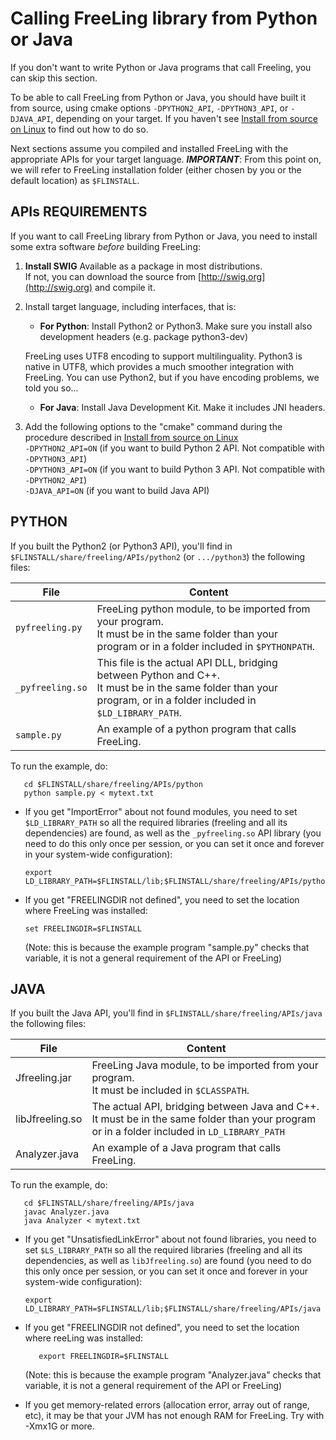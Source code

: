 # Calling FreeLing library from Python or Java 

If you don't want to write Python or Java programs that call Freeling, you can skip this section.

To be able to call FreeLing from Python or Java, you should have built it from source, using cmake options `-DPYTHON2_API`, `-DPYTHON3_API`, or `-DJAVA_API`, depending on your target.
If you haven't see [Install from source on Linux](installation-linux.md) to find out how to do so.

Next sections assume you compiled and installed FreeLing with the appropriate APIs for your target language.
***IMPORTANT***: From this point on, we will refer to FreeLing installation folder (either chosen by you or the default location) as `$FLINSTALL`.

## APIs REQUIREMENTS

If you want to call FreeLing library from Python or Java, you need to install some extra software *before* building FreeLing:

1. **Install SWIG** 
   Available as a package in most distributions.  
   If not, you can download the source from  [http://swig.org](http://swig.org) and compile it.

2. Install target language, including interfaces, that is:

   * **For Python**: Install Python2 or Python3.
     Make sure you install also development headers (e.g. package python3-dev)
    
    FreeLing uses UTF8 encoding to support multilinguality. Python3 is native in UTF8, which provides a much smoother integration with FreeLing. You can use Python2, but if you have encoding problems, we told you so...
    
   * **For Java**: Install Java Development Kit. Make it includes JNI headers.

3. Add the following options to the "cmake" command during the procedure described in [Install from source on Linux](installation-linux.md)  
   `-DPYTHON2_API=ON`  \(if you want to build Python 2 API. Not compatible with `-DPYTHON3_API`\)  
   `-DPYTHON3_API=ON`  \(if you want to build Python 3 API. Not compatible with `-DPYTHON2_API`\)  
   `-DJAVA_API=ON`     \(if you want to build Java API\)


## PYTHON

If you built the Python2 (or Python3 API), you'll find in `$FLINSTALL/share/freeling/APIs/python2` (or `.../python3`) the following files:

| File | Content |
| --- | --- |
| `pyfreeling.py` | FreeLing python module, to be imported from your program.<br>It must be in the same folder than your program or in a folder included in `$PYTHONPATH`.|
| `_pyfreeling.so` | This file is the actual API DLL, bridging between Python and C++.<br>It must be in the same folder than your program, or in a folder included in `$LD_LIBRARY_PATH`. |
| `sample.py` | An example of a python program that calls FreeLing. |

To run the example, do:
```
   cd $FLINSTALL/share/freeling/APIs/python
   python sample.py < mytext.txt
```

* If you get "ImportError" about not found modules, you need to set `$LD_LIBRARY_PATH` so all the required libraries (freeling and all its dependencies) are found, as well as the `_pyfreeling.so` API library (you need to do this only once per session, or you can set it once and forever in your system-wide configuration):
  ```
  export LD_LIBRARY_PATH=$FLINSTALL/lib;$FLINSTALL/share/freeling/APIs/python2
  ```

* If you get "FREELINGDIR not defined", you need to set the location where FreeLing was installed:
  ```
  set FREELINGDIR=$FLINSTALL
  ```
  (Note: this is because the example program "sample.py" checks that variable, it is not a general requirement of the API or FreeLing)


## JAVA

If you built the Java API, you'll find in `$FLINSTALL/share/freeling/APIs/java` the following files:

| File | Content |
| --- | --- |
| Jfreeling.jar | FreeLing Java module, to be imported from your program.<br>It must be included in `$CLASSPATH`. |
| libJfreeling.so | The actual API, bridging between Java and C++.<br>It must be in the same folder than your program or in a folder included in `LD_LIBRARY_PATH` |
| Analyzer.java | An example of a Java program that calls FreeLing. |

To run the example, do:
```
   cd $FLINSTALL/share/freeling/APIs/java
   javac Analyzer.java
   java Analyzer < mytext.txt
```

* If you get "UnsatisfiedLinkError" about not found libraries, you need to set `$LS_LIBRARY_PATH` so all the required libraries (freeling and all its dependencies, as well as `libJfreeling.so`) are found (you need to do this only once per session, or you can set it once and forever in your system-wide configuration):
  ```
  export LD_LIBRARY_PATH=$FLINSTALL/lib;$FLINSTALL/share/freeling/APIs/java
  ```

* If you get "FREELINGDIR not defined", you need to set the location where reeLing was installed:
  ```
     export FREELINGDIR=$FLINSTALL
  ```
  (Note: this is because the example program "Analyzer.java" checks that variable, it is not a general requirement of the API or FreeLing)

* If you get memory-related errors \(allocation error, array out of range, etc\), it may be that your JVM has not enough RAM for FreeLing.  Try with -Xmx1G or more.



